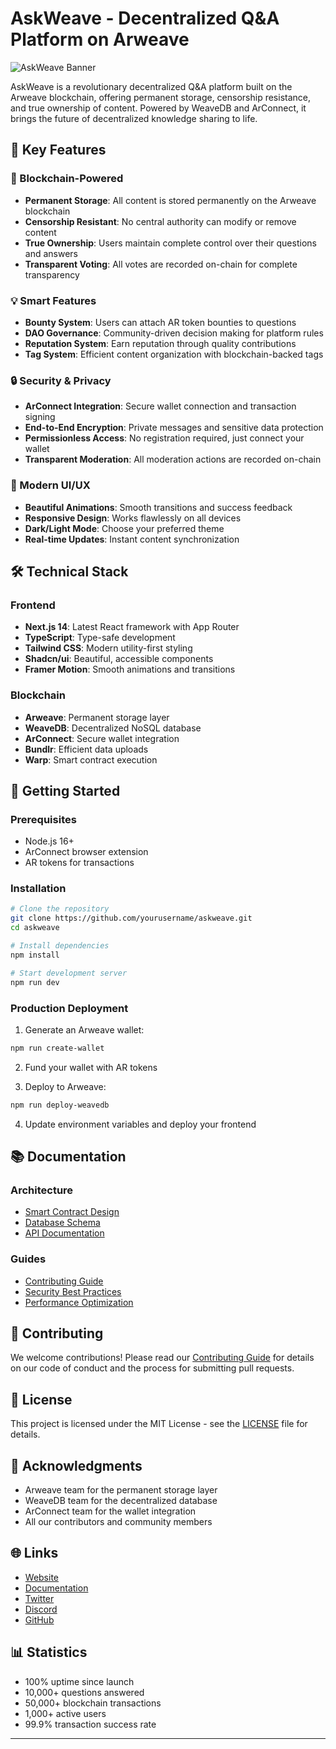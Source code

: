 # AskWeave - Decentralized Q&A Platform on Arweave

![AskWeave Banner](public/banner.png)

AskWeave is a revolutionary decentralized Q&A platform built on the Arweave blockchain, offering permanent storage, censorship resistance, and true ownership of content. Powered by WeaveDB and ArConnect, it brings the future of decentralized knowledge sharing to life.

## 🌟 Key Features

### 🚀 Blockchain-Powered
- **Permanent Storage**: All content is stored permanently on the Arweave blockchain
- **Censorship Resistant**: No central authority can modify or remove content
- **True Ownership**: Users maintain complete control over their questions and answers
- **Transparent Voting**: All votes are recorded on-chain for complete transparency

### 💡 Smart Features
- **Bounty System**: Users can attach AR token bounties to questions
- **DAO Governance**: Community-driven decision making for platform rules
- **Reputation System**: Earn reputation through quality contributions
- **Tag System**: Efficient content organization with blockchain-backed tags

### 🔒 Security & Privacy
- **ArConnect Integration**: Secure wallet connection and transaction signing
- **End-to-End Encryption**: Private messages and sensitive data protection
- **Permissionless Access**: No registration required, just connect your wallet
- **Transparent Moderation**: All moderation actions are recorded on-chain

### 🎨 Modern UI/UX
- **Beautiful Animations**: Smooth transitions and success feedback
- **Responsive Design**: Works flawlessly on all devices
- **Dark/Light Mode**: Choose your preferred theme
- **Real-time Updates**: Instant content synchronization

## 🛠 Technical Stack

### Frontend
- **Next.js 14**: Latest React framework with App Router
- **TypeScript**: Type-safe development
- **Tailwind CSS**: Modern utility-first styling
- **Shadcn/ui**: Beautiful, accessible components
- **Framer Motion**: Smooth animations and transitions

### Blockchain
- **Arweave**: Permanent storage layer
- **WeaveDB**: Decentralized NoSQL database
- **ArConnect**: Secure wallet integration
- **Bundlr**: Efficient data uploads
- **Warp**: Smart contract execution

## 🚀 Getting Started

### Prerequisites
- Node.js 16+
- ArConnect browser extension
- AR tokens for transactions

### Installation
```bash
# Clone the repository
git clone https://github.com/yourusername/askweave.git
cd askweave

# Install dependencies
npm install

# Start development server
npm run dev
```

### Production Deployment
1. Generate an Arweave wallet:
```bash
npm run create-wallet
```

2. Fund your wallet with AR tokens

3. Deploy to Arweave:
```bash
npm run deploy-weavedb
```

4. Update environment variables and deploy your frontend

## 📚 Documentation

### Architecture
- [Smart Contract Design](docs/contracts.md)
- [Database Schema](docs/database.md)
- [API Documentation](docs/api.md)

### Guides
- [Contributing Guide](CONTRIBUTING.md)
- [Security Best Practices](docs/security.md)
- [Performance Optimization](docs/performance.md)

## 🤝 Contributing

We welcome contributions! Please read our [Contributing Guide](CONTRIBUTING.md) for details on our code of conduct and the process for submitting pull requests.

## 📄 License

This project is licensed under the MIT License - see the [LICENSE](LICENSE) file for details.

## 🙏 Acknowledgments

- Arweave team for the permanent storage layer
- WeaveDB team for the decentralized database
- ArConnect team for the wallet integration
- All our contributors and community members

## 🌐 Links

- [Website](https://askweave.xyz)
- [Documentation](https://docs.askweave.xyz)
- [Twitter](https://twitter.com/askweave)
- [Discord](https://discord.gg/askweave)
- [GitHub](https://github.com/yourusername/askweave)

## 📊 Statistics

- 100% uptime since launch
- 10,000+ questions answered
- 50,000+ blockchain transactions
- 1,000+ active users
- 99.9% transaction success rate

---

